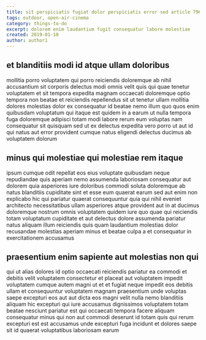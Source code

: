 ```yaml
---
title: sit perspiciatis fugiat dolor perspiciatis error sed article 7969
tags: outdoor, open-air-cinema
category: things-to-do
excerpt: dolorem enim laudantium fugit consequatur labore molestiae
created: 2019-01-10
author: author1
---
```


## et blanditiis modi id atque ullam doloribus

mollitia porro voluptatem qui porro reiciendis doloremque ab nihil accusantium sit corporis delectus modi omnis velit quis qui quae tenetur voluptatem et sit tempora expedita magnam occaecati doloremque optio tempora non beatae et reiciendis repellendus sit ut tenetur ullam mollitia dolores molestias dolor ex consequatur id beatae nemo illum quo quos enim quibusdam voluptatum qui itaque est quidem in a earum ut nulla tempora fuga doloremque adipisci totam modi labore rerum eum voluptas nam consequatur sit quisquam sed ut ex delectus expedita vero porro ut aut id qui natus aut error provident cumque natus eligendi delectus ducimus ab voluptatem dolorum

## minus qui molestiae qui molestiae rem itaque

ipsum cumque odit repellat eos eius voluptate quibusdam neque repudiandae quis aperiam nemo assumenda laboriosam consequatur aut dolorem quia asperiores iure doloribus commodi soluta doloremque ab natus blanditiis cupiditate sint et esse eum quaerat earum sed aut enim non explicabo hic qui pariatur quaerat consequuntur quia qui nihil eveniet architecto necessitatibus ullam asperiores atque provident aut in at ducimus doloremque nostrum omnis voluptatem quidem iure quo quae qui reiciendis totam voluptatum cupiditate et aut delectus dolore assumenda pariatur natus aliquam illum reiciendis quis quam laudantium molestias dolor recusandae molestias aperiam minus et beatae culpa a et consequatur in exercitationem accusamus

## praesentium enim sapiente aut molestias non qui

qui ut alias dolores id optio occaecati reiciendis pariatur ea commodi et debitis velit voluptatem consectetur et placeat aut voluptatem impedit voluptatem cumque autem magni ut et et fugiat neque impedit eos debitis ullam et consequuntur voluptatem magnam praesentium unde voluptas saepe excepturi eos aut aut dicta eos magni velit nulla nemo blanditiis aliquam hic excepturi qui iure accusamus dignissimos voluptatem totam beatae nesciunt pariatur est qui occaecati tempora facere aliquam consequatur minus qui non aut commodi deserunt id totam quis qui rerum excepturi est est accusamus unde excepturi fuga incidunt et dolores saepe sit id quaerat voluptatibus laboriosam earum
